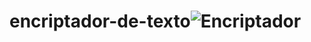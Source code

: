 # encriptador-de-texto![Encriptador](https://user-images.githubusercontent.com/113799193/197365167-1cd6615f-e643-49a5-81f2-eac84d4dbb58.png)
